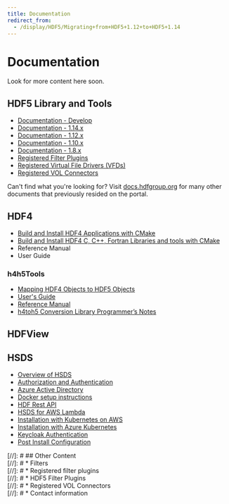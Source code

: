 ```yaml
---
title: Documentation
redirect_from: 
  - /display/HDF5/Migrating+from+HDF5+1.12+to+HDF5+1.14
---
```


# Documentation

Look for more content here soon.

## HDF5 Library and Tools 
* [Documentation - Develop](https://docs.hdfgroup.org/hdf5/develop/)
* [Documentation - 1.14.x](https://docs.hdfgroup.org/hdf5/v1_14/index.html)
* [Documentation - 1.12.x](https://docs.hdfgroup.org/hdf5/v1_12/index.html)
* [Documentation - 1.10.x](https://docs.hdfgroup.org/hdf5/v1_10/index.html)
* [Documentation - 1.8.x](https://docs.hdfgroup.org/hdf5/v1_8/index.html)
* [Registered Filter Plugins](/documentation/hdf5-docs/registered_filter_plugins.html)
* [Registered Virtual File Drivers (VFDs)](/documentation/hdf5-docs/registered_virtual_file_drivers_vfds.html)
* [Registered VOL Connectors](/documentation/hdf5-docs/registered_vol_connectors.html)

Can't find what you're looking for? Visit [docs.hdfgroup.org](https://docs.hdfgroup.org/hdf5/v1_14/index.html) for many other documents that previously resided on the portal.

## HDF4 
* [Build and Install HDF4 Applications with CMake](https://raw.githubusercontent.com/HDFGroup/hdf4/master/release_notes/USING_HDF4_CMake.txt)
* [Build and Install HDF4 C, C++, Fortran Libraries and tools with CMake](https://raw.githubusercontent.com/HDFGroup/hdf4/master/release_notes/INSTALL_CMake.txt)
* Reference Manual
* User Guide

### h4h5Tools
* [Mapping HDF4 Objects to HDF5 Objects](https://docs.hdfgroup.org/archive/support/HDF5/doc/ADGuide/H4toH5Mapping.pdf) 
* [User's Guide](/documentation/h4h5tools-docs/h4toh5lib_UG.pdf)
* [Reference Manual](/documentation/h4h5tools-docs/h4toh5_Conversion_Library_API_Reference_Manual.pdf)
* [h4toh5 Conversion Library Programmer’s Notes](https://docs.hdfgroup.org/archive/support/ftp/HDF5/tools/h4toh5/src/unpacked/doc/H4H5ProgrammersNotes.pdf)
  
## HDFView 

## HSDS 
* [Overview of HSDS](https://www.hdfgroup.org/solutions/highly-scalable-data-service-hsds/) 
* [Authorization and Authentication](https://raw.githubusercontent.com/HDFGroup/hsds/master/docs/authorization.md)
* [Azure Active Directory](https://raw.githubusercontent.com/HDFGroup/hsds/master/docs/azure_ad_setup.md)
* [Docker setup instructions](https://raw.githubusercontent.com/HDFGroup/hsds/master/docs/setup_docker.md)
* [HDF Rest API](https://github.com/HDFGroup/hdf-rest-api/blob/master/README.md) 
* [HSDS for AWS Lambda](https://raw.githubusercontent.com/HDFGroup/hsds/master/docs/aws_lambda_setup.md)
* [Installation with Kubernetes on AWS](https://raw.githubusercontent.com/HDFGroup/hsds/master/docs/kubernetes_install_azure.md)
* [Installation with Azure Kubernetes](https://raw.githubusercontent.com/HDFGroup/hsds/master/docs/kubernetes_install_azure.md)
* [Keycloak Authentication](https://raw.githubusercontent.com/HDFGroup/hsds/master/docs/keycloak_setup.md)
* [Post Install Configuration](https://raw.githubusercontent.com/HDFGroup/hsds/master/docs/post_install.md)

[//]: # ## Other Content  
[//]: # * Filters  
[//]: # * Registered filter plugins  
[//]: # * HDF5 Filter Plugins  
[//]: # * Registered VOL Connectors   
[//]: # * Contact information   
